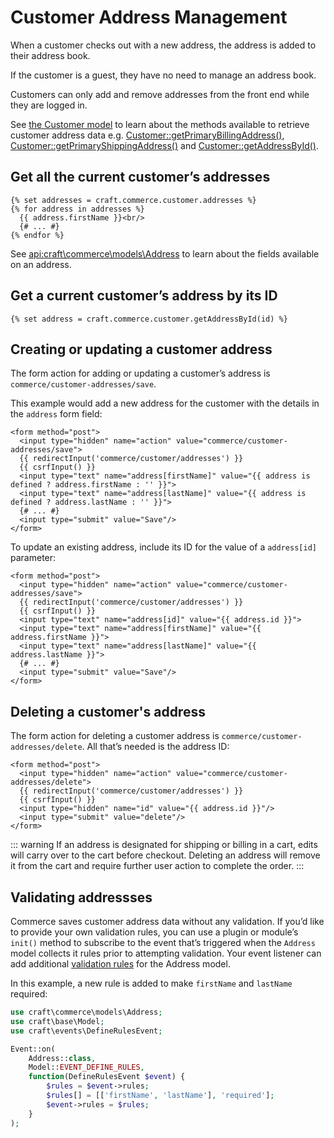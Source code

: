 # Customer Address Management

When a customer checks out with a new address, the address is added to their address book.

If the customer is a guest, they have no need to manage an address book.

Customers can only add and remove addresses from the front end while they are logged in.

See [the Customer model](api:craft\commerce\models\Customer) to learn about the methods available to retrieve customer address data e.g. [Customer::getPrimaryBillingAddress()](<api:craft\commerce\models\Customer::getPrimaryBillingAddress()>), [Customer::getPrimaryShippingAddress()](<api:craft\commerce\models\Customer::getPrimaryShippingAddress()>) and [Customer::getAddressById()](<api:craft\commerce\models\Customer::getAddressById()>).

## Get all the current customer’s addresses

```twig
{% set addresses = craft.commerce.customer.addresses %}
{% for address in addresses %}
  {{ address.firstName }}<br/>
  {# ... #}
{% endfor %}
```

See <api:craft\commerce\models\Address> to learn about the fields available on an address.

## Get a current customer’s address by its ID

```twig
{% set address = craft.commerce.customer.getAddressById(id) %}
```

## Creating or updating a customer address

The form action for adding or updating a customer’s address is `commerce/customer-addresses/save`.

This example would add a new address for the customer with the details in the `address` form field:

```twig
<form method="post">
  <input type="hidden" name="action" value="commerce/customer-addresses/save">
  {{ redirectInput('commerce/customer/addresses') }}
  {{ csrfInput() }}
  <input type="text" name="address[firstName]" value="{{ address is defined ? address.firstName : '' }}">
  <input type="text" name="address[lastName]" value="{{ address is defined ? address.lastName : '' }}">
  {# ... #}
  <input type="submit" value="Save"/>
</form>
```

To update an existing address, include its ID for the value of a `address[id]` parameter:

```twig{5}
<form method="post">
  <input type="hidden" name="action" value="commerce/customer-addresses/save">
  {{ redirectInput('commerce/customer/addresses') }}
  {{ csrfInput() }}
  <input type="text" name="address[id]" value="{{ address.id }}">
  <input type="text" name="address[firstName]" value="{{ address.firstName }}">
  <input type="text" name="address[lastName]" value="{{ address.lastName }}">
  {# ... #}
  <input type="submit" value="Save"/>
</form>
```

## Deleting a customer's address

The form action for deleting a customer address is `commerce/customer-addresses/delete`. All that’s needed is the address ID:

```twig
<form method="post">
  <input type="hidden" name="action" value="commerce/customer-addresses/delete">
  {{ redirectInput('commerce/customer/addresses') }}
  {{ csrfInput() }}
  <input type="hidden" name="id" value="{{ address.id }}"/>
  <input type="submit" value="delete"/>
</form>
```

::: warning
If an address is designated for shipping or billing in a cart, edits will carry over to the cart before checkout. Deleting an address will remove it from the cart and require further user action to complete the order.
:::

## Validating addressses

Commerce saves customer address data without any validation. If you’d like to provide your own validation rules, you can use a plugin or module’s `init()` method to subscribe to the event that’s triggered when the `Address` model collects it rules prior to attempting validation. Your event listener can add additional [validation rules](https://www.yiiframework.com/doc/guide/2.0/en/input-validation#declaring-rules) for the Address model.

In this example, a new rule is added to make `firstName` and `lastName` required:

```php
use craft\commerce\models\Address;
use craft\base\Model;
use craft\events\DefineRulesEvent;

Event::on(
    Address::class,
    Model::EVENT_DEFINE_RULES,
    function(DefineRulesEvent $event) {
        $rules = $event->rules;
        $rules[] = [['firstName', 'lastName'], 'required'];
        $event->rules = $rules;
    }
);
```
